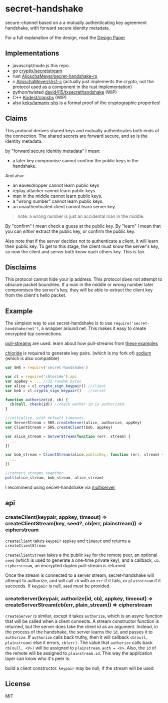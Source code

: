 # secret-handshake

secure-channel based on a a mutually authenticating key agreement handshake, with forward secure identity metadata.

For a full explanation of the design, read the
[Design Paper](http://dominictarr.github.io/secret-handshake-paper/shs.pdf)

## Implementations

* javascript/node.js this repo.
* go [cryptix/secretstream](https://github.com/cryptix/secretstream/)
* rust [AljoschaMeyer/secret-handshake-rs](https://github.com/AljoschaMeyer/secret-handshake-rs)
* c [AljoschaMeyer/shs1-c](https://github.com/AljoschaMeyer/shs1-c) (actually just implements the crypto, not the protocol used as a component in the rust implementation)
* python/twisted [david415/txsecrethandshake](https://github.com/david415/txsecrethandshake) (WIP)
* C++ [Kodest/cppshs](https://github.com/Kodest/cppshs) (WIP)
* also [keks/tamarin-shs](https://github.com/keks/tamarin-shs) is a formal proof of the cryptographic properties!

## Claims

This protocol derives shared keys and mutually
authenticates both ends of the connection.
The shared secrets are forward secure, and
so is the identity metadata.

by "forward secure identity metadata" I mean:

* a later key compromise cannot confirm the public keys in the handshake.

And also:

* an eavesdropper cannot learn public keys
* replay attacker cannot learn public keys.
* man in the middle cannot learn public keys.
* a "wrong number" cannot learn public keys.
* an unauthenticated client cannot learn server key.
  
> note: a wrong number is just an accidental man in the middle.

By "confirm" I mean check a guess at the public key.
By "learn" I mean that you can _either_ extract the public key,
or confirm the public key.

Also note that if the server decides not to authenticate a client,
it will learn their public key. To get to this stage, the client
must know the server's key, so now the client and server both
know each others key. This is fair.

## Disclaims

This protocol cannot hide your ip address.
This protocol does not attempt to obscure packet boundries.
If a man in the middle or wrong number later compromises
the server's key, they will be able to extract the client
key from the client's hello packet.

## Example

The simplest way to use secret-handshake is to use
`require('secret-handshake/net')`, a wrapper around net.
This makes it easy to create encrypted tcp connections.

[pull-streams](https://github.com/dominictarr/pull-streams) are used.
learn about how pull-streams from [these examples](https://github.com/dominictarr/pull-stream-examples)

[chloride](https://github.com/dominictarr/chloride) is required to generate
key pairs. (which is my fork of) [sodium](https://github.com/paixaop/node-sodium) (which is also compatible)


``` js
var SHS = require('secret-handshake')

var cl = require('chloride').api
var appKey = ... //32 random bytes
var alice = cl.crypto_sign_keypair() //client
var bob = cl.crypto_sign_keypair()   //server

function authorize(id, cb) {
  cb(null, check(id)) //check wether id is authorized.
}

//initialize, with default timeouts.
var ServerStream = SHS.createServer(alice, authorize, appKey)
var ClientStream = SHS.createClient(bob, appkey)

var alice_stream = ServerStream(function (err, stream) {
  ...
})

var bob_stream = ClientStream(alice.publicKey, function (err, stream) {
  ...
})

//connect streams together.
pull(alice_stream, bob_stream, alice_stream)
```

I recommend using secret-handshake via [multiserver](https://github.com/dominictarr/multiserver)

## api

### createClient(keypair, appkey, timeout) => createClientStream(key, seed?, cb(err, plainstream)) => cipherstream

`createClient` takes `keypair` `appkey` and `timeout` and
returns a `createClientStream`

`createClientStream` takes a the public `key` for the remote peer,
an optional `seed` (which is used to generate a one-time private key),
and a callback, `cb`. `cipherstream`, an encrypted duplex pull-stream is returned.

Once the stream is connected to a server stream,
secret-handshake will attempt to authorize, and will call
`cb` with an `err` if it fails, or `plainstream` if it succeeds.
If `keypair` is null, `seed` *must* be provided.

### createServer(keypair, authorize(id, cb), appkey, timeout) => createServerStream(cb(err, plain_stream)) => cipherstream

`createServer` is similar, except it takes `authorize`,
which is an async function that will be called when a client connects.
A stream constructor function is returned, but the server does
take the client id as an argument. Instead, in the process
of the handshake, the server learns the `id`, and passes it to
`authorize`. If `authorize` calls back truthy,
then it will callback `cb(null, plainstream)` else it errors,
`cb(err)`. The value that `authorize` calls back `cb(null, <V>)`
will be assigned to `plainstream.auth = <V>`. Also,
the `id` of the remote will be assigned to `plainstream.id`.
This way the application layer can know who it's peer is.


build a client constructor. `keypair` may be null,
if the stream will be used

## License

MIT





